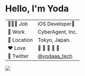 # Hello, I'm Yoda

|    |    |
| ---- | ---- |
|  🧑🏻‍💻 Job  |  iOS Developer📱  |
|  🏢 Work  |   CyberAgent, Inc.  |
|  📍 Location  |  Tokyo, Japan.  |
|  ❤️ Love  |   🎥 🛁 🍟 🏃 🥺  |
|  💬 Twitter  |  [@yodaaa_tech](https://twitter.com/yodaaa_tech)  |


<!--
<a href="https://github.com/yodaaa/github-readme-stats">
  <img align="left" src="https://github-readme-stats.vercel.app/api?username=yodaaa&count_private=true&show_icons=true" />
</a>
-->

<a href="https://github.com/yodaaa/github-readme-stats">
  <img align="left" src="https://github-readme-stats.vercel.app/api/top-langs/?username=yodaaa" />
</a>

<!--
**yodaaa/yodaaa** is a ✨ _special_ ✨ repository because its `README.md` (this file) appears on your GitHub profile.

Here are some ideas to get you started:

- 🔭 I’m currently working on ...
- 🌱 I’m currently learning ...
- 👯 I’m looking to collaborate on ...
- 🤔 I’m looking for help with ...
- 💬 Ask me about ...
- 📫 How to reach me: ...
- 😄 Pronouns: ...
- ⚡ Fun fact: ...
-->
